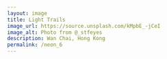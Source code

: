 ```yaml
---
layout: image
title: Light Trails
image_url: https://source.unsplash.com/kMpbE_-jCeI
image_alt: Photo from @_stfeyes
description: Wan Chai, Hong Kong
permalink: /neon_6
---
```

